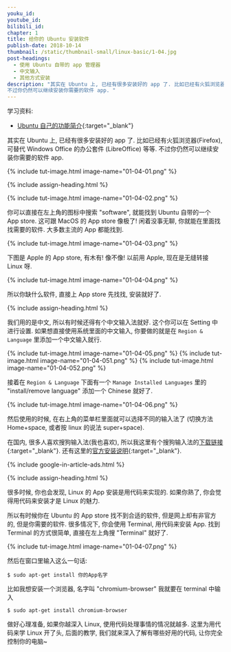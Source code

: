 ```yaml
---
youku_id: 
youtube_id: 
bilibili_id: 
chapter: 1
title: 给你的 Ubuntu 安装软件
publish-date: 2018-10-14
thumbnail: /static/thumbnail-small/linux-basic/1-04.jpg
post-headings:
  - 使用 Ubuntu 自带的 app 管理器
  - 中文输入
  - 其他方式安装
description: "其实在 Ubuntu 上, 已经有很多安装好的 app 了. 比如已经有火狐浏览器(Firefox), 可替代 Windows Office 的办公套件 (LibreOffice) 等等.
不过你仍然可以继续安装你需要的软件 app. "
---
```


学习资料:
* [Ubuntu 自己的功能简介](https://www.ubuntu.com/desktop/features){:target="_blank"}


其实在 Ubuntu 上, 已经有很多安装好的 app 了. 比如已经有火狐浏览器(Firefox), 可替代 Windows Office 的办公套件 (LibreOffice) 等等.
不过你仍然可以继续安装你需要的软件 app.

{% include tut-image.html image-name="01-04-01.png" %}




{% include assign-heading.html %}


{% include tut-image.html image-name="01-04-02.png" %}

你可以直接在左上角的图标中搜索 "software", 就能找到 Ubuntu 自带的一个 App store. 这可跟 MacOS 的 App store 像极了!
闲着没事无聊, 你就能在里面找找需要的软件. 大多数主流的 App 都能找到.

{% include tut-image.html image-name="01-04-03.png" %}

下图是 Apple 的 App store, 有木有! 像不像! 以前用 Apple, 现在是无缝转接 Linux 呀.

{% include tut-image.html image-name="01-04-04.png" %}

所以你缺什么软件, 直接上 App store 先找找, 安装就好了.





{% include assign-heading.html %}

我们用的是中文, 所以有时候还得有个中文输入法就好. 这个你可以在 Setting 中进行设置.
如果想直接使用系统里面的中文输入, 你要做的就是在 `Region & Language` 里添加一个中文输入就行.

{% include tut-image.html image-name="01-04-05.png" %}
{% include tut-image.html image-name="01-04-051.png" %}
{% include tut-image.html image-name="01-04-052.png" %}

接着在 `Region & Language` 下面有一个 `Manage Installed Languages` 里的 "install/remove language" 添加一个 Chinese 就好了.

{% include tut-image.html image-name="01-04-06.png" %}

然后使用的时候, 在右上角的菜单栏里面就可以选择不同的输入法了 (切换方法 Home+space, 或者按 linux 的说法 super+space).

在国内, 很多人喜欢搜狗输入法(我也喜欢), 所以我这里有个搜狗输入法的[下载链接](https://pinyin.sogou.com/linux/?r=pinyin){:target="_blank"}.
还有这里的[官方安装说明](https://pinyin.sogou.com/linux/help.php){:target="_blank"}.




{% include google-in-article-ads.html %}

{% include assign-heading.html %}

很多时候, 你也会发现, Linux 的 App 安装是用代码来实现的. 如果你熟了, 你会觉得用代码来安装才是 Linux 的魅力.

所以有时候你在 Ubuntu 的 App store 找不到合适的软件, 但是网上却有非官方的, 但是你需要的软件. 很多情况下, 你会使用 Terminal, 用代码来安装 App.
找到 Terminal 的方式很简单, 直接在左上角搜 "Terminal" 就好了.

{% include tut-image.html image-name="01-04-07.png" %}

然后在窗口里输入这么一句话:

```shell
$ sudo apt-get install 你的App名字
```

比如我想安装一个浏览器, 名字叫 "chromium-browser" 我就要在 terminal 中输入

```shell
$ sudo apt-get install chromium-browser
```

做好心理准备, 如果你越深入 Linux, 使用代码处理事情的情况就越多. 这里为用代码来学 Linux 开了头,
后面的教学, 我们就来深入了解有哪些好用的代码, 让你完全控制你的电脑~


